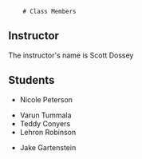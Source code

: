         # Class Members

## Instructor

The instructor's name is Scott Dossey

## Students

* Nicole Peterson
- Varun Tummala
- Teddy Conyers
- Lehron Robinson
* Jake Gartenstein